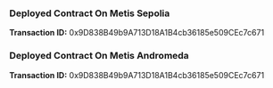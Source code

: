 <h3>Deployed Contract On Metis Sepolia</h3>
<strong>Transaction ID:</strong> 0x9D838B49b9A713D18A1B4cb36185e509CEc7c671

<h3>Deployed Contract On Metis Andromeda</h3>
<strong>Transaction ID:</strong> 0x9D838B49b9A713D18A1B4cb36185e509CEc7c671